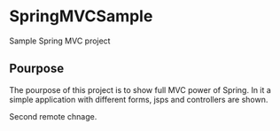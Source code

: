 # SpringMVCSample
Sample Spring MVC project


 ## Pourpose

The pourpose of this project is to show full MVC power of Spring. In it a simple application with different forms, jsps and controllers are shown.


Second remote chnage.
